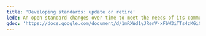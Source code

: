 ```yaml
---
title: 'Developing standards: update or retire'
lede: An open standard changes over time to meet the needs of its community. When it’s time to retire the standard, choose active retirement by shutting down gracefully.
gdoc: 'https://docs.google.com/document/d/1mRXWd1yJRenV-xFbW3iTTs4zKGiCLLXkMYWiMlXoexw/edit'
---
```

